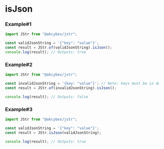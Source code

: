 # isJson

### Example#1

```javascript
import JStr from "@akcybex/jstr";

const validJsonString = '{"key": "value"}';
const result = JStr.of(validJsonString).isJson();
console.log(result); // Outputs: true
```

### Example#2

```javascript
import JStr from "@akcybex/jstr";

const invalidJsonString = '{key: "value"}'; // Note: keys must be in double quotes for valid JSON
const result = JStr.of(invalidJsonString).isJson();

console.log(result); // Outputs: false
```

### Example#3

```javascript
import JStr from "@akcybex/jstr";

const validJsonString = '{"key": "value"}';
const result = JStr.isJson(validJsonString);

console.log(result); // Outputs: true
```
